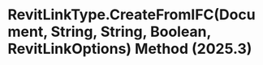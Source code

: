 # RevitLinkType.CreateFromIFC(Document, String, String, Boolean, RevitLinkOptions) Method (2025.3)

﻿